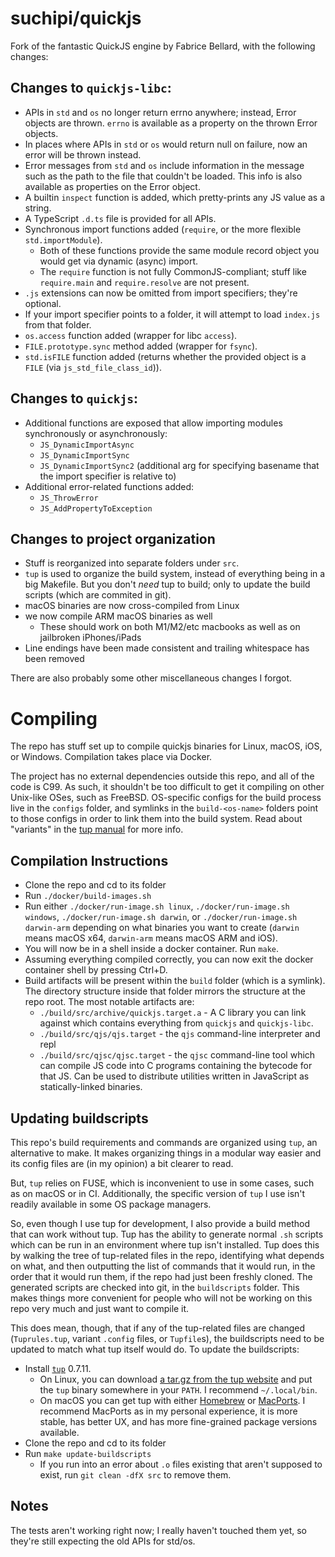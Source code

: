# suchipi/quickjs

Fork of the fantastic QuickJS engine by Fabrice Bellard, with the following changes:

## Changes to `quickjs-libc`:

- APIs in `std` and `os` no longer return errno anywhere; instead, Error objects are thrown. `errno` is available as a property on the thrown Error objects.
- In places where APIs in `std` or `os` would return null on failure, now an error will be thrown instead.
- Error messages from `std` and `os` include information in the message such as the path to the file that couldn't be loaded. This info is also available as properties on the Error object.
- A builtin `inspect` function is added, which pretty-prints any JS value as a string.
- A TypeScript `.d.ts` file is provided for all APIs.
- Synchronous import functions added (`require`, or the more flexible `std.importModule`).
  - Both of these functions provide the same module record object you would get via dynamic (async) import.
  - The `require` function is not fully CommonJS-compliant; stuff like `require.main` and `require.resolve` are not present.
- `.js` extensions can now be omitted from import specifiers; they're optional.
- If your import specifier points to a folder, it will attempt to load `index.js` from that folder.
- `os.access` function added (wrapper for libc `access`).
- `FILE.prototype.sync` method added (wrapper for `fsync`).
- `std.isFILE` function added (returns whether the provided object is a `FILE` (via `js_std_file_class_id`)).

## Changes to `quickjs`:

- Additional functions are exposed that allow importing modules synchronously or asynchronously:
  - `JS_DynamicImportAsync`
  - `JS_DynamicImportSync`
  - `JS_DynamicImportSync2` (additional arg for specifying basename that the import specifier is relative to)
- Additional error-related functions added:
  - `JS_ThrowError`
  - `JS_AddPropertyToException`

## Changes to project organization

- Stuff is reorganized into separate folders under `src`.
- `tup` is used to organize the build system, instead of everything being in a big Makefile. But you don't _need_ tup to build; only to update the build scripts (which are commited in git).
- macOS binaries are now cross-compiled from Linux
- we now compile ARM macOS binaries as well
  - These should work on both M1/M2/etc macbooks as well as on jailbroken iPhones/iPads
- Line endings have been made consistent and trailing whitespace has been removed

There are also probably some other miscellaneous changes I forgot.

# Compiling

The repo has stuff set up to compile quickjs binaries for Linux, macOS, iOS, or Windows. Compilation takes place via Docker.

The project has no external dependencies outside this repo, and all of the code is C99. As such, it shouldn't be too difficult to get it compiling on other Unix-like OSes, such as FreeBSD. OS-specific configs for the build process live in the `configs` folder, and symlinks in the `build-<os-name>` folders point to those configs in order to link them into the build system. Read about "variants" in the [tup manual](https://gittup.org/tup/manual.html) for more info.

## Compilation Instructions

- Clone the repo and cd to its folder
- Run `./docker/build-images.sh`
- Run either `./docker/run-image.sh linux`, `./docker/run-image.sh windows`, `./docker/run-image.sh darwin`, or `./docker/run-image.sh darwin-arm` depending on what binaries you want to create (`darwin` means macOS x64, `darwin-arm` means macOS ARM and iOS).
- You will now be in a shell inside a docker container. Run `make`.
- Assuming everything compiled correctly, you can now exit the docker container shell by pressing Ctrl+D.
- Build artifacts will be present within the `build` folder (which is a symlink). The directory structure inside that folder mirrors the structure at the repo root. The most notable artifacts are:
  - `./build/src/archive/quickjs.target.a` - A C library you can link against which contains everything from `quickjs` and `quickjs-libc`.
  - `./build/src/qjs/qjs.target` - the `qjs` command-line interpreter and repl
  - `./build/src/qjsc/qjsc.target` - the `qjsc` command-line tool which can compile JS code into C programs containing the bytecode for that JS. Can be used to distribute utilities written in JavaScript as statically-linked binaries.

## Updating buildscripts

This repo's build requirements and commands are organized using `tup`, an alternative to make. It makes organizing things in a modular way easier and its config files are (in my opinion) a bit clearer to read.

But, `tup` relies on FUSE, which is inconvenient to use in some cases, such as on macOS or in CI. Additionally, the specific version of `tup` I use isn't readily available in some OS package managers.

So, even though I use tup for development, I also provide a build method that can work without tup. Tup has the ability to generate normal `.sh` scripts which can be run in an environment where tup isn't installed. Tup does this by walking the tree of tup-related files in the repo, identifying what depends on what, and then outputting the list of commands that it would run, in the order that it would run them, if the repo had just been freshly cloned. The generated scripts are checked into git, in the `buildscripts` folder. This makes things more convenient for people who will not be working on this repo very much and just want to compile it.

This does mean, though, that if any of the tup-related files are changed (`Tuprules.tup`, variant `.config` files, or `Tupfile`s), the buildscripts need to be updated to match what tup itself would do. To update the buildscripts:

- Install [`tup`](https://gittup.org/tup/) 0.7.11.
  - On Linux, you can download [a tar.gz from the tup website](https://gittup.org/tup/releases/tup-v0.7.11.tar.gz) and put the `tup` binary somewhere in your `PATH`. I recommend `~/.local/bin`.
  - On macOS you can get tup with either [Homebrew](https://brew.sh/) or [MacPorts](https://www.macports.org/). I recommend MacPorts as in my personal experience, it is more stable, has better UX, and has more fine-grained package versions available.
- Clone the repo and cd to its folder
- Run `make update-buildscripts`
  - If you run into an error about `.o` files existing that aren't supposed to exist, run `git clean -dfX src` to remove them.

## Notes

The tests aren't working right now; I really haven't touched them yet, so they're still expecting the old APIs for std/os.
